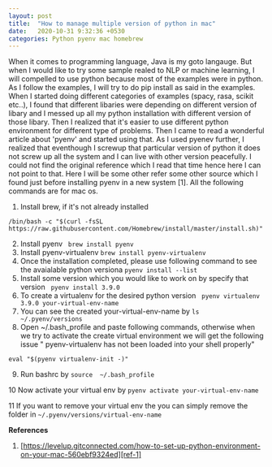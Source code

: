 ```yaml
---
layout: post
title:  "How to manage multiple version of python in mac"
date:   2020-10-31 9:32:36 +0530
categories: Python pyenv mac homebrew
---
```

When it comes to programming language, Java is my goto langauge. But when I would like to try some sample realed to NLP or machine learning, I will compelled to use
python because most of the examples were in python. As I follow the examples, I will try to do pip install as said in the examples. When I started doing different
categories of examples (spacy, rasa, scikit etc..), I found that different libaries were depending on different version of libary and I messed up all my python installation with
different version of those libary. Then I realized that it's easier to use different python environment for different type of problems. Then I came to read a wonderful article about 'pyenv'
and started using that. As I used pyenev further, I realized that eventhough I screwup that particular version of python it does not screw up all the system
and I can live with other version peacefully. I could not find the original reference which I read that time hence here I can not point to that. Here I will be some other
refer some other source which I found just before installing pyenv in a new system [1]. All the following commands are for mac os. 

1. Install brew, if it's not already installed
```
/bin/bash -c "$(curl -fsSL https://raw.githubusercontent.com/Homebrew/install/master/install.sh)"
```
2. Install pyenv
``` brew install pyenv```
3. Install pyenv-virtualenv
``` brew install pyenv-virtualenv ```
4. Once the installation completed, please use following command to see the avaialable python versiona
``` pyenv install --list ```
5. Install some version which you would like to work on by specify that version
``` pyenv install 3.9.0```
6.  To create a virtualenv for the desired python version
``` pyenv virtualenv 3.9.0 your-virtual-env-name```
7. You can see the created your-virtual-env-name by 
``` ls ~/.pyenv/versions ```
8. Open ~/.bash_profile and paste following commands, otherwise when we try to activate the create virtual environment we will get the following issue 
" pyenv-virtualenv has not been loaded into your shell properly"
  ```eval "$(pyenv init -)"
eval "$(pyenv virtualenv-init -)"
```
9. Run bashrc by
``` source  ~/.bash_profile ```

10 Now activate your virtual env by
``` pyenv activate your-virtual-env-name ```

11 If you want to remove your virtual env the you can simply remove the folder in ```~/.pyenv/versions/virtual-env-name```


**References**
1. [https://levelup.gitconnected.com/how-to-set-up-python-environment-on-your-mac-560ebf9324ed][ref-1]
